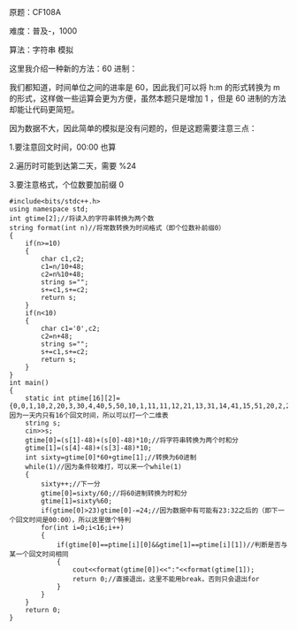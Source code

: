 原题：CF108A

难度：普及-，1000

算法：字符串 模拟

这里我介绍一种新的方法：60 进制：

我们都知道，时间单位之间的进率是 60，因此我们可以将 h:m 的形式转换为 m 的形式，这样做一些运算会更为方便，虽然本题只是增加 1 ，但是 60 进制的方法却能让代码更简短。

因为数据不大，因此简单的模拟是没有问题的，但是这题需要注意三点：

1.要注意回文时间，00:00 也算

2.遍历时可能到达第二天，需要 %24

3.要注意格式，个位数要加前缀 0
```
#include<bits/stdc++.h>
using namespace std;
int gtime[2];//将读入的字符串转换为两个数 
string format(int n)//将常数转换为时间格式（即个位数补前缀0） 
{
	if(n>=10)
	{
		char c1,c2;
		c1=n/10+48;
		c2=n%10+48;
		string s="";
		s+=c1,s+=c2;
		return s;
	}
	if(n<10)
	{
		char c1='0',c2;
		c2=n+48;
		string s="";
		s+=c1,s+=c2;
		return s;
	}
}
int main()
{
	static int ptime[16][2]={0,0,1,10,2,20,3,30,4,40,5,50,10,1,11,11,12,21,13,31,14,41,15,51,20,2,21,12,22,22,23,32};//因为一天内只有16个回文时间，所以可以打一个二维表 
	string s;
	cin>>s;
	gtime[0]=(s[1]-48)+(s[0]-48)*10;//将字符串转换为两个时和分 
	gtime[1]=(s[4]-48)+(s[3]-48)*10;
	int sixty=gtime[0]*60+gtime[1];//转换为60进制 
	while(1)//因为条件较难打，可以来一个while(1) 
	{
		sixty++;//下一分 
		gtime[0]=sixty/60;//将60进制转换为时和分 
		gtime[1]=sixty%60;
		if(gtime[0]>23)gtime[0]-=24;//因为数据中有可能有23:32之后的（即下一个回文时间是00:00），所以这里做个特判 
		for(int i=0;i<16;i++)
		{
			if(gtime[0]==ptime[i][0]&&gtime[1]==ptime[i][1])//判断是否与某一个回文时间相同 
			{
				cout<<format(gtime[0])<<":"<<format(gtime[1]);
				return 0;//直接退出，这里不能用break，否则只会退出for 
			}
		}
	}
	return 0;
}
```